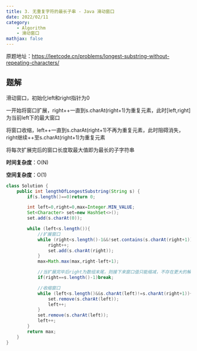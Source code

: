 ```yaml
---
title: 3. 无重复字符的最长子串 - Java 滑动窗口
date: 2022/02/11
category: 
    - Algorithm
    - 滑动窗口
mathjax: false
---
```

原题地址：https://leetcode.cn/problems/longest-substring-without-repeating-characters/

## 题解
滑动窗口，初始化left和right指针为0

一开始将窗口扩展，right++一直到s.charAt(right+1)为重复元素，此时[left,right]为当前left下的最大窗口

将窗口收缩，left++一直到s.charAt(right+1)不再为重复元素，此时阻碍消失，right继续++至s.charAt(right+1)为重复元素

将每次扩展完后的窗口长度取最大值即为最长的子字符串

**时间复杂度**：O(N)

**空间复杂度**：O(1)
```java
class Solution {
    public int lengthOfLongestSubstring(String s) {
        if(s.length()==0)return 0;

        int left=0,right=0,max=Integer.MIN_VALUE;
        Set<Character> set=new HashSet<>();
        set.add(s.charAt(0));

        while (left<s.length()){
            //扩展窗口
            while (right<s.length()-1&&!set.contains(s.charAt(right+1))){
                right++;
                set.add(s.charAt(right));
            }
            max=Math.max(max,right-left+1);

            //当扩展完毕后right为数组末尾，则接下来窗口值只能缩减，不存在更大的解，跳出循环
            if(right==s.length()-1)break;

            //收缩窗口
            while (left<s.length()&&s.charAt(left)!=s.charAt(right+1)){
                set.remove(s.charAt(left));
                left++;
            }
            set.remove(s.charAt(left));
            left++;
        }
        return max;
    }
}


```
